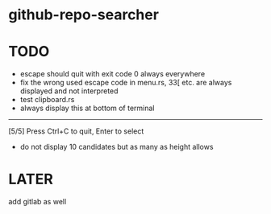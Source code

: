 # github-repo-searcher

# TODO

- escape should quit with exit code 0 always everywhere
- fix the wrong used escape code in menu.rs, 33[ etc. are always displayed and not interpreted
- test clipboard.rs
- always display this at bottom of terminal
--------------------------------------------------
[5/5] Press Ctrl+C to quit, Enter to select
- do not display  10 candidates but as many as height allows

# LATER

add gitlab as well